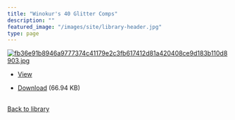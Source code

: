 ```yaml
---
title: "Winokur's 40 Glitter Comps"
description: ""
featured_image: "/images/site/library-header.jpg"
type: page
---
```


<a href="https://drive.google.com/file/d/1VO7H-txBd9GSEbnA_TDDNdT4YzVIupou/view" target="_blank">![fb36e91b8946a9777374c41179e2c3fb617412d81a420408ce9d183b110d8903.jpg](/images/library/fb36e91b8946a9777374c41179e2c3fb617412d81a420408ce9d183b110d8903.jpg)</a>
* <a href="https://drive.google.com/file/d/1VO7H-txBd9GSEbnA_TDDNdT4YzVIupou/view" target="_blank">View</a>

* [Download](https://drive.google.com/uc?export=download&id=1VO7H-txBd9GSEbnA_TDDNdT4YzVIupou) (66.94 KB)

<br />[Back to library](/library/)
